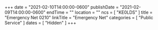 +++
date = "2021-02-10T14:00:00-0600"
publishDate = "2021-02-09T14:00:00-0600"
endTime = ""
location = ""
ncs = [ "KE0LDS" ]
title = "Emergency Net 0210"
linkTitle = "Emergency Net"
categories = [ "Public Service" ]
dates = [ "Hidden" ]
+++
